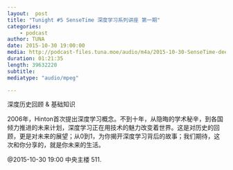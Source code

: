 ```yaml
---
layout:  post
title: "Tunight #5 SenseTime 深度学习系列讲座 第一期"
categories:
    - podcast
author: TUNA
date: 2015-10-30 19:00:00
media: http://podcast-files.tuna.moe/audio/m4a/2015-10-30-SenseTime-deep-learning-1.m4a
duration: 01:21:35
length: 39632220
subtitle: 
mediatype: "audio/mpeg"

---
```


深度历史回顾 & 基础知识 

2006年，Hinton首次提出深度学习概念。不到十年，从隐晦的学术秘辛，到各国倾力推进的未来计划，深度学习正在用技术的魅力改变着世界。这是对历史的回顾，更是对未来的展望；从0到1，为你揭开深度学习背后的故事；我们期待，这次和你分享的，就是你未来的生活。 


@2015-10-30 19:00 中央主楼 511.

